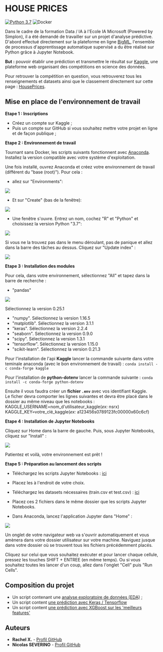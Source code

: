 # HOUSE PRICES
[![Python 3.7](https://img.shields.io/badge/python-3.7-blue.svg)](https://www.python.org/downloads/release/python-360/)
![Docker](https://img.shields.io/badge/docker-no-yellowgreen.svg)

Dans le cadre de la formation Data / IA à l'Ecole IA Microsoft (Powered by Simplon), il a été demandé de travailler sur un projet d'analyse prédictive.
D'abord effectué directement sur la plateforme en ligne [BigML](https://bigml.com/), l'ensemble de processus d'apprentissage automatique supervisé a du être réalisé sur Python grâce à Jupyter Notebook.

**But :** pouvoir établir une prédiction et transmettre le résultat sur [Kaggle](https://www.kaggle.com/), une plateforme web organisant des compétitions en science des données.

Pour retrouver la compétition en question, vous retrouverez tous les renseignements et datasets ainsi que le classement directement sur cette page : [HousePrices](https://www.kaggle.com/c/house-prices-advanced-regression-techniques/overview).

## Mise en place de l'environnement de travail

**Etape 1 : Inscriptions**

* Créez un compte sur Kaggle ;
* Puis un compte sur GitHub si vous souhaitez mettre votre projet en ligne et de façon publique ;

**Etape 2 : Environnement de travail**

Tournant sans Docker, les scripts suivants fonctionnent avec [Anaconda](https://www.anaconda.com/distribution/#download-section). Installez la version compatible avec votre système d'exploitation.

Une fois installé, ouvrez Anaconda et créez votre environnement de travail (différent du "base (root)"). Pour cela :
- allez sur "Environments": 

![](https://zupimages.net/up/20/02/7qjy.png)

- Et sur "Create" (bas de la fenêtre):

![](https://zupimages.net/up/20/02/g0s7.png)

- Une fenêtre s'ouvre. Entrez un nom, cochez "R" et "Python" et choisissez la version Python "3.7":

![](https://zupimages.net/up/20/02/y3u8.png)

Si vous ne la trouvez pas dans le menu déroulant, pas de panique et allez dans la barre des tâches au dessus. Cliquez sur "Update index" :

![](https://zupimages.net/up/20/02/bqha.png)

**Etape 3 : Installation des modules**

Pour cela, dans votre environnement, sélectionnez "All" et tapez dans la barre de recherche :

* "pandas"

![](https://zupimages.net/up/20/02/wxa7.png)

Sélectionnez la version 0.25.1

* "numpy". Sélectionnez la version 1.16.5
* "matplotlib". Sélectionnez la version 3.1.1
* "keras". Sélectionnez la version 2.2.4
* "seaborn". Sélectionnez la version 0.9.0
* "scipy". Sélectionnez la version 1.3.1
* "tensorflow". Sélectionnez la version 1.15.0
* "scikit-learn". Sélectionnez la version 0.21.3

Pour l'installation de l'api **Kaggle** lancer la commande suivante dans votre teminale anaconda (avec le bon environnement de travail) :
`conda install -c conda-forge kaggle`

Pour l'installation de **python-dotenv** lancer la commande suivante :
`conda install -c conda-forge python-dotenv`

Ensuite il vous faudra créer un **fichier `.env`** avec vos identifiant Kaggle. <br>Le ficher devra comporter les lignes suivantes et devra être placé dans le dossier au même niveau que les notebooks :<br>
KAGGLE_USERNAME=nom_d'utilisateur_kaggle(*ex:* nsrx)<br>
KAGGLE_KEY=votre_clé_kaggle(*ex:* a123456s0789123fc00000x60c6cf)

**Etape 4 : Installation de Jupyter Notebooks**

Cliquez sur Home dans la barre de gauche. Puis, sous Jupyter Notebooks, cliquez sur "Install" :

![](https://zupimages.net/up/20/02/eqyb.png)

Patientez et voilà, votre environnement est prêt !

**Etape 5 : Préparation au lancement des scripts**

- Téléchargez les scripts Jupyter Notebooks : [ici](https://github.com/Simplon-IA-Bdx-1/house-prices-ns-rx)

- Placez les à l'endroit de votre choix.

- Téléchargez les datasets nécessaires (train.csv et test.csv) : [ici](https://www.kaggle.com/c/house-prices-advanced-regression-techniques/data)

- Placez ces 2 fichiers dans le même dossier que les scripts Jupyter Notebooks.

- Dans Anaconda, lancez l'application Jupyter dans "Home" :

![](https://zupimages.net/up/20/02/f1bm.png)

Un onglet de votre navigateur web va s'ouvrir automatiquement et vous amènera dans votre dossier utilisateur sur votre machine. Naviguez jusque dans votre dossier où se trouvent tous les fichiers précédemment placés. 

Cliquez sur celui que vous souhaitez exécuter et pour lancer chaque cellule, pressez les touches SHIFT + ENTREE (en même temps). Ou si vous souhaitez toutes les lancer d'un coup, allez dans l'onglet "Cell" puis "Run Cells".

## Composition du projet

* Un script contenant une [analyse exploratoire de données (EDA)](https://github.com/Simplon-IA-Bdx-1/house-prices-ns-rx/blob/master/HousePrices_analysis.ipynb) ;
* Un script content [une prédiction avec Keras / Tensorflow](https://github.com/Simplon-IA-Bdx-1/house-prices-ns-rx/blob/master/HousePrices_keras.ipynb)
* Un script content [une prédiction avec XGBoost sur les 'meilleurs features'](https://github.com/Simplon-IA-Bdx-1/house-prices-ns-rx/blob/master/D_most_relevant_features_xgb_gscv.ipynb)

## Auteurs

* **Rachel X.** - [Profil GitHub](https://github.com/rachelrwf)
* **Nicolas SEVERINO** - [Profil GitHub](https://github.com/nicolasseverino/)
